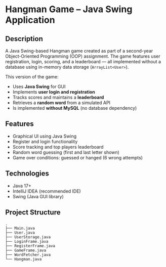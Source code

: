 # Hangman Game – Java Swing Application

## Description
A Java Swing-based Hangman game created as part of a second-year Object-Oriented Programming (OOP) assignment. The game features user registration, login, scoring, and a leaderboard — all implemented without a database using in-memory data storage (`ArrayList<User>`).

This version of the game:
- Uses **Java Swing** for GUI
- Implements **user login and registration**
- Tracks scores and maintains a **leaderboard**
- Retrieves a **random word** from a simulated API
- Is implemented **without MySQL** (no database dependency)

## Features
- Graphical UI using Java Swing
- Register and login functionality
- Score tracking and top players leaderboard
- Random word guessing (first and last letter shown)
- Game over conditions: guessed or hanged (6 wrong attempts)

## Technologies
- Java 17+
- IntelliJ IDEA (recommended IDE)
- Swing (Java GUI library)

## Project Structure
```plaintext
.
├── Main.java
├── User.java
├── UserStorage.java
├── LoginFrame.java
├── RegisterFrame.java
├── GameFrame.java
├── WordFetcher.java
└── Hangman.java
